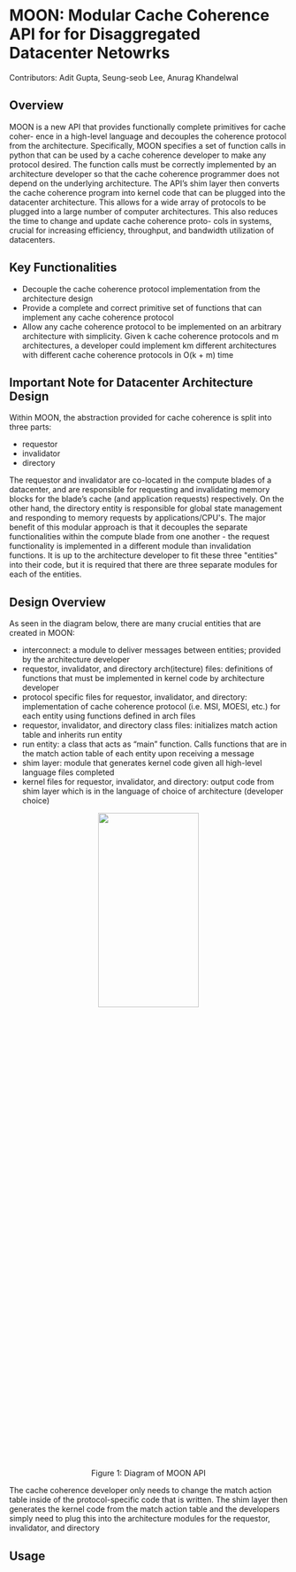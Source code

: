 # MOON: Modular Cache Coherence API for for Disaggregated Datacenter Netowrks 

Contributors: Adit Gupta, Seung-seob Lee, Anurag Khandelwal 

## Overview 
MOON is a new API that provides functionally complete primitives for cache coher- ence in a high-level language and decouples the coherence protocol from the architecture. Specifically, MOON specifies a set of function calls in python that can be used by a cache coherence developer to make any protocol desired. The function calls must be correctly implemented by an architecture developer so that the cache coherence programmer does not depend on the underlying architecture. The API’s shim layer then converts the cache coherence program into kernel code that can be plugged into the datacenter architecture. This allows for a wide array of protocols to be plugged into a large number of computer architectures. This also reduces the time to change and update cache coherence proto- cols in systems, crucial for increasing efficiency, throughput, and bandwidth utilization of datacenters.

## Key Functionalities 
- Decouple the cache coherence protocol implementation from the architecture design
- Provide a complete and correct primitive set of functions that can implement any cache coherence protocol
- Allow any cache coherence protocol to be implemented on an arbitrary architecture with simplicity. Given k cache coherence protocols and m architectures, a developer could implement km different architectures with different cache coherence protocols in O(k + m) time 

## Important Note for Datacenter Architecture Design 

Within MOON, the abstraction provided for cache coherence is split into three parts: 
- requestor
- invalidator
- directory

The requestor and invalidator are co-located in the compute blades of a datacenter, and are responsible for requesting and invalidating memory blocks for the blade’s cache (and application requests) respectively. On the other hand, the directory entity is responsible for global state management and responding to memory requests by applications/CPU's. The major benefit of this modular approach is that it decouples the separate functionalities within the compute blade from one another - the request functionality is implemented in a different module than invalidation functions. It is up to the architecture developer to fit these three "entities" into their code, but it is required that there are three separate modules for each of the entities. 

## Design Overview 
As seen in the diagram below, there are many crucial entities that are created in MOON:
- interconnect: a module to deliver messages between entities; provided by the architecture developer
- requestor, invalidator, and directory arch(itecture) files: definitions of functions that must be implemented in kernel code by architecture developer
- protocol specific files for requestor, invalidator, and directory: implementation of cache coherence protocol (i.e. MSI, MOESI, etc.) for each entity using functions defined in arch files
- requestor, invalidator, and directory class files: initializes match action table and inherits run entity
- run entity: a class that acts as “main” function. Calls functions that are in the match action table of each entity upon receiving a message
- shim layer: module that generates kernel code given all high-level language files completed
- kernel files for requestor, invalidator, and directory: output code from shim layer which is in the language of choice of architecture (developer choice)

<p align = "center">
<img src = "images/moon_overview.png" width="60%" height="30%">
</p>
<p align = "center">
Figure 1: Diagram of MOON API
</p>

The cache coherence developer only needs to change the match action table inside of the protocol-specific code that is written. The shim layer then generates the kernel code from the match action table and the developers simply need to plug this into the architecture modules for the requestor, invalidator, and directory 

## Usage

